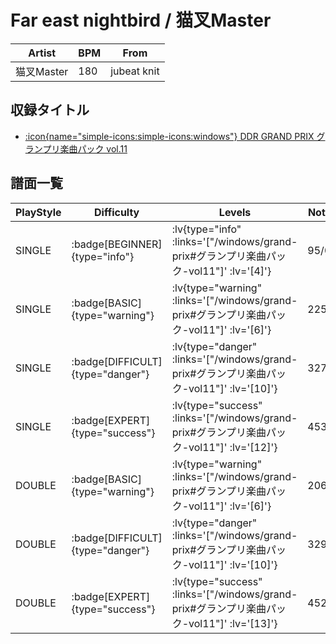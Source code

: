 # Far east nightbird / 猫叉Master

|Artist|BPM|From|
|------|---|----|
|猫叉Master|180|jubeat knit|

## 収録タイトル

- [:icon{name="simple-icons:simple-icons:windows"} DDR GRAND PRIX グランプリ楽曲パック vol.11](/windows/grand-prix#グランプリ楽曲パック-vol11)

## 譜面一覧

|PlayStyle|Difficulty|Levels|Notes|Movie|
|---------|----------|------|-----|-----|
|SINGLE| :badge[BEGINNER]{type="info"} | :lv{type="info" :links='["/windows/grand-prix#グランプリ楽曲パック-vol11"]' :lv='[4]'} |95/0||
|SINGLE| :badge[BASIC]{type="warning"} | :lv{type="warning" :links='["/windows/grand-prix#グランプリ楽曲パック-vol11"]' :lv='[6]'} |225/5||
|SINGLE| :badge[DIFFICULT]{type="danger"} | :lv{type="danger" :links='["/windows/grand-prix#グランプリ楽曲パック-vol11"]' :lv='[10]'} |327/8||
|SINGLE| :badge[EXPERT]{type="success"} | :lv{type="success" :links='["/windows/grand-prix#グランプリ楽曲パック-vol11"]' :lv='[12]'} |453/7||
|DOUBLE| :badge[BASIC]{type="warning"} | :lv{type="warning" :links='["/windows/grand-prix#グランプリ楽曲パック-vol11"]' :lv='[6]'} |206/4||
|DOUBLE| :badge[DIFFICULT]{type="danger"} | :lv{type="danger" :links='["/windows/grand-prix#グランプリ楽曲パック-vol11"]' :lv='[10]'} |329/9||
|DOUBLE| :badge[EXPERT]{type="success"} | :lv{type="success" :links='["/windows/grand-prix#グランプリ楽曲パック-vol11"]' :lv='[13]'} |452/4||
